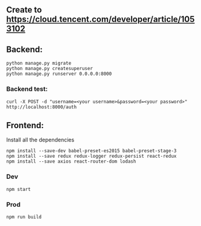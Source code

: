 ## Create to https://cloud.tencent.com/developer/article/1053102

## Backend:
```
python manage.py migrate
python manage.py createsuperuser
python manage.py runserver 0.0.0.0:8000
```

### Backend test:
```
curl -X POST -d "username=<your username>&password=<your password>" http://localhost:8000/auth
```


## Frontend:    
Install all the dependencies
```
npm install --save-dev babel-preset-es2015 babel-preset-stage-3
npm install --save redux redux-logger redux-persist react-redux
npm install --save axios react-router-dom lodash
```

### Dev
```
npm start
```

### Prod
```
npm run build
```